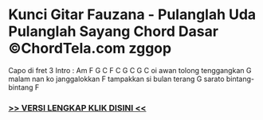 
 # Kunci Gitar Fauzana - Pulanglah Uda Pulanglah Sayang Chord Dasar ©ChordTela.com zggop


Capo di fret 3 Intro : Am F G C F C G C G C oi awan tolong tenggangkan G malam nan ko janggalokkan F tampakkan si bulan terang G sarato bintang-bintang F

###  <a href="https://shortlighzx.web.app?sq=Kunci Gitar Fauzana - Pulanglah Uda Pulanglah Sayang Chord Dasar ©ChordTela.com"> >> VERSI LENGKAP KLIK DISINI << </a>
